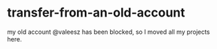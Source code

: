 # transfer-from-an-old-account
my old account @valeesz has been blocked, so I moved all my projects here.
